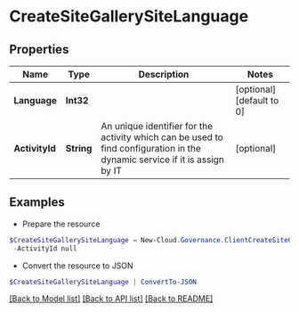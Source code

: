 # CreateSiteGallerySiteLanguage
## Properties

Name | Type | Description | Notes
------------ | ------------- | ------------- | -------------
**Language** | **Int32** |  | [optional] [default to 0]
**ActivityId** | **String** | An unique identifier for the activity which can be used to find configuration in the dynamic service if it is assign by IT | [optional] 

## Examples

- Prepare the resource
```powershell
$CreateSiteGallerySiteLanguage = New-Cloud.Governance.ClientCreateSiteGallerySiteLanguage  -Language null `
 -ActivityId null
```

- Convert the resource to JSON
```powershell
$CreateSiteGallerySiteLanguage | ConvertTo-JSON
```

[[Back to Model list]](../README.md#documentation-for-models) [[Back to API list]](../README.md#documentation-for-api-endpoints) [[Back to README]](../README.md)

